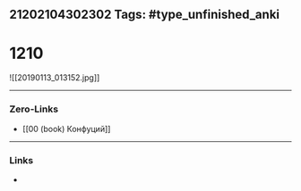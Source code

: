 21202104302302
Tags: #type_unfinished_anki 
---
# 1210

![[20190113_013152.jpg]]

---
### Zero-Links
- [[00 (book) Конфуций]]
---
### Links
-